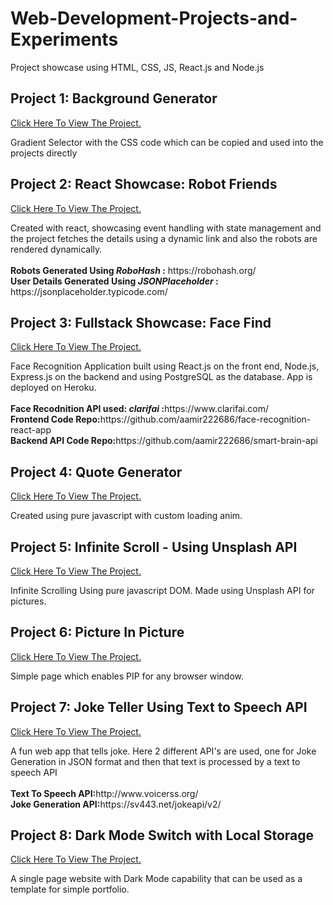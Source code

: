 # Web-Development-Projects-and-Experiments
Project showcase using HTML, CSS, JS, React.js and Node.js

<h2> Project 1: Background Generator </h2>
<a href='https://aamir222686.github.io/Web-Development-Projects-and-Experiments/background-generator-pure-DOM/' target="_blank"> Click Here To View The Project.</a>
<p> Gradient Selector with the CSS code which can be copied and used into the projects directly </p>

<h2> Project 2: React Showcase: Robot Friends </h2>
<a href='https://aamir222686.github.io/Web-Development-Projects-and-Experiments/robofriends-react-app/' target="_blank"> Click Here To View The Project.</a>
<p> Created with react, showcasing event handling with state management and the project fetches the details using a dynamic link and also the robots are rendered dynamically. <br><br>
  <b>Robots Generated Using <i>RoboHash</i> :</b> https://robohash.org/ <br> <b>User Details Generated Using <i>JSONPlaceholder</i> :</b> https://jsonplaceholder.typicode.com/ </p>
  
  <h2> Project 3: Fullstack Showcase: Face Find </h2>
<a href='https://face-find-react-app.herokuapp.com/' target="_blank"> Click Here To View The Project.</a>
<p> Face Recognition Application built using React.js on the front end, Node.js, Express.js on the backend and using PostgreSQL as the database. App is deployed on Heroku.<br><br>
  <b>Face Recodnition API used: <i>clarifai</i> :</b>https://www.clarifai.com/ <br>
  <b>Frontend Code Repo:</b>https://github.com/aamir222686/face-recognition-react-app<br>
  <b>Backend API Code Repo:</b>https://github.com/aamir222686/smart-brain-api
</p>


<h2> Project 4: Quote Generator </h2>
<a href='https://aamir222686.github.io/Web-Development-Projects-and-Experiments/quote-generator/' target="_blank"> Click Here To View The Project.</a>
<p> Created using pure javascript with custom loading anim.</p>

<h2> Project 5: Infinite Scroll - Using Unsplash API </h2>
<a href='https://aamir222686.github.io/Web-Development-Projects-and-Experiments/infinite-scroll-unsplash-api/' target="_blank"> Click Here To View The Project.</a>
<p> Infinite Scrolling Using pure javascript DOM. Made using Unsplash API for pictures. </p>

<h2> Project 6: Picture In Picture</h2>
<a href='https://aamir222686.github.io/Web-Development-Projects-and-Experiments/picture-in-picture/' target="_blank"> Click Here To View The Project.</a>
<p> Simple page which enables PIP for any browser window. </p>

<h2> Project 7: Joke Teller Using Text to Speech API</h2>
<a href='https://aamir222686.github.io/Web-Development-Projects-and-Experiments/joke-teller-text-to-voice/' target="_blank"> Click Here To View The Project.</a>
<p> A fun web app that tells joke. Here 2 different API's are used, one for Joke Generation in JSON format and then that text is processed by a text to speech API <br>
  <br>
  <b>Text To Speech API:</b>http://www.voicerss.org/ <br>
  <b>Joke Generation API:</b>https://sv443.net/jokeapi/v2/</p>
  
  <h2> Project 8: Dark Mode Switch with Local Storage</h2>
<a href='https://aamir222686.github.io/Web-Development-Projects-and-Experiments/dark-mode-html-css-template/index.html#home' target="_blank"> Click Here To View The Project.</a>
<p> A single page website with Dark Mode capability that can be used as a template for simple portfolio.</p>

